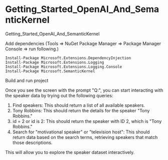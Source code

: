 # Getting_Started_OpenAI_And_SemanticKernel
Getting_Started_OpenAI_And_SemanticKernel

Add dependencies  (Tools => NuGet Package Manager => Package Manager Console => run following.)
```
Install-Package Microsoft.Extensions.DependencyInjection
Install-Package Microsoft.Extensions.Logging
Install-Package Microsoft.Extensions.Logging.Console
Install-Package Microsoft.SemanticKernel

```


Build and run project 

Once you see the screen with the prompt "Q:", you can start interacting with the speaker data by trying out the following queries:

1. Find speakers: This should return a list of all available speakers.
2. Tony Robbins: This should return the details for the speaker "Tony Robbins."
3. id = 2 or id is 2: This should return the speaker with ID 2, which is "Tony Robbins."
4. Search for "motivational speaker" or "television host": This should return data based on the search terms, retrieving speakers that match those descriptions.

This will allow you to explore the speaker dataset interactively.









